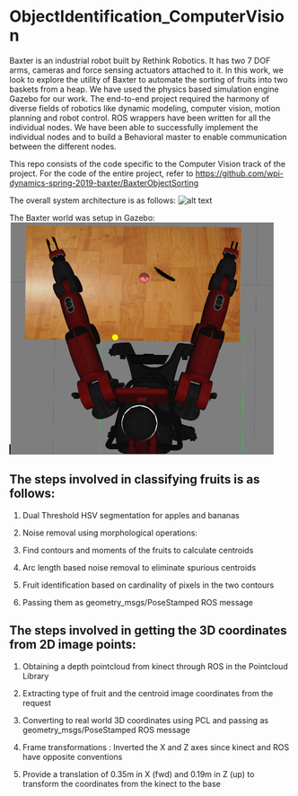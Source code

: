 # ObjectIdentification_ComputerVision

Baxter is an industrial robot built by Rethink Robotics. It has two 7 DOF arms, cameras and force sensing actuators attached to it. In this work, we look to explore the utility of Baxter to automate the sorting of fruits into two baskets from a heap. We have used the physics based simulation engine Gazebo for our work. The end-to-end project required the harmony of diverse fields of robotics like dynamic modeling, computer vision, motion planning and robot control. ROS wrappers have been written for all the individual nodes. We have been able to successfully implement the individual nodes and to build a Behavioral master to enable communication between the different nodes. 

This repo consists of the code specific to the Computer Vision track of the project. For the code of the entire project, refer to https://github.com/wpi-dynamics-spring-2019-baxter/BaxterObjectSorting 

The overall system architecture is as follows:
![alt text](https://github.com/akshay-iyer/ObjectIdentification_ComputerVision/tree/master/images/Screenshot%20from%202019-05-08%2012-05-16.png)

The Baxter world was setup in Gazebo:
![alt text](https://github.com/akshay-iyer/ObjectIdentification_ComputerVision/blob/master/images/world.png)


## The steps involved in classifying fruits is as follows:
1. Dual Threshold HSV segmentation for apples and bananas 

2. Noise removal using morphological operations:

3. Find contours and moments of the fruits to calculate centroids
 
4. Arc length based noise removal to eliminate spurious centroids

5. Fruit identification based on cardinality of pixels in the two contours

6. Passing them as geometry_msgs/PoseStamped ROS message


## The steps involved in getting the 3D coordinates from 2D image points:

1. Obtaining a depth pointcloud from kinect through ROS in the Pointcloud Library

2. Extracting type of fruit and the centroid image coordinates from the request 

3. Converting to real world 3D coordinates using PCL and passing as geometry_msgs/PoseStamped ROS message 

4. Frame transformations : Inverted the X and Z axes since kinect and ROS have opposite conventions

5. Provide a translation of 0.35m in X (fwd) and 0.19m in Z (up) to transform the coordinates from the kinect to the base 
